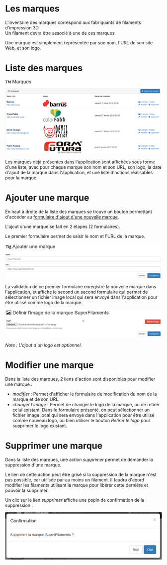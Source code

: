 # Les marques

L'inventaire des marques correspond aux fabriquants de filaments d'impression 3D.  
Un filament devra être associé à une de ces marques.

Une marque est simplement représentée par son nom, l'URL de son site Web, et son logo. 

# Liste des marques

![Liste des marques](doc/fr/brands/brands.png "Exemple d'une liste de marques dans l'application")

Les marques déjà présentes dans l'application sont affichées sous forme d'une liste, avec pour chaque marque son nom et
son URL, son logo, la date d'ajout de la marque dans l'application, et une liste d'actions réalisables pour la marque.

# Ajouter une marque

En haut à droite de la liste des marques se trouve un bouton permettant d'accéder au 
[formulaire d'ajout d'une nouvelle marque](/brand/add).

L'ajout d'une marque se fait en 2 étapes (2 formulaires).

Le premier formulaire permet de saisir le nom et l'URL de la marque.

![Ajout d'une marque](doc/fr/brands/add_brand.png "Exemple d'ajout d'une marque dans l'application")

La validation de ce premier formulaire enregistre la nouvelle marque dans l'application, et affiche le second un second 
formulaire qui permet de sélectionner un fichier image local qui sera envoyé dans l'application pour être utilisé comme 
logo de la marque.

![Ajout d'un logo à une marque](doc/fr/brands/add_brand_logo.png "Exemple d'ajout d'un logo à une marque dans l'application")

_Note : L'ajout d'un logo est optionnel._ 
 
# Modifier une marque

Dans la liste des marques, 2 liens d'action sont disponibles pour modifier une marque :

- _modifier_ : Permet d'afficher le formulaire de modification du nom de la marque et de son URL. 
- _changer l'image_ : Permet de changer le logo de la marque, ou de retirer celui existant. Dans le formulaire présenté, 
on peut sélectionner un fichier image local qui sera envoyé dans l'application pour être utilisé comme nouveau logo, ou 
bien utiliser le bouton _Retirer le logo_ pour supprimer le logo existant.

# Supprimer une marque

Dans la liste des marques, une action _supprimer_ permet de demander la suppression d'une marque.

Le lien de cette action peut être grisé si la suppression de la marque n'est pas possible, car utilisée par au moins un 
filament. Il faudra d'abord modifier les filaments utilisant la marque pour libérer cette dernière et pouvoir la supprimer.

Un clic sur le lien _supprimer_ affiche une popin de confirmation de la suppression :

![Confirmation de suppression d'une marque](doc/fr/brands/delete_brand_confirmation.png "Popin de confirmation de suppression d'une marque")
